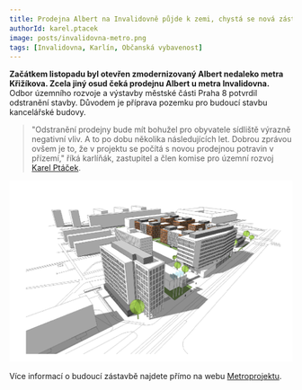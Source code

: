 ```yaml
---
title: Prodejna Albert na Invalidovně půjde k zemi, chystá se nová zástavba
authorId: karel.ptacek
image: posts/invalidovna-metro.png
tags: [Invalidovna, Karlín, Občanská vybavenost]
---
```


**Začátkem listopadu byl otevřen zmodernizovaný Albert nedaleko metra Křižíkova. Zcela jiný osud čeká prodejnu Albert u metra Invalidovna.** Odbor územního rozvoje a výstavby městské části Praha 8 potvrdil odstranění stavby. Důvodem je příprava pozemku pro budoucí stavbu kancelářské budovy.

>"Odstranění prodejny bude mít bohužel pro obyvatele sídliště výrazně negativní vliv. A to po dobu několika následujících let. Dobrou zprávou ovšem je to, že v projektu se počítá s novou prodejnou potravin v přízemí," říká karlíňák, zastupitel a člen komise pro územní rozvoj [Karel Ptáček](https://praha8.pirati.cz/lide/karel-ptacek.html).

![Nová výstavba na Invalidovně](/assets/img/posts/invalidovna-novavystavba.png)

Více informací o budoucí zástavbě najdete přímo na webu [Metroprojektu](https://www.metroprojekt.cz/nabidka-sluzeb/pozemni-stavby/zastavba-okoli-stanice-metra-invalidovna?fbclid=IwAR2_2Vz_Cipsego6nC1RThk2_-iU0DA-6YTxe0bDiE9_MphDMYX6qP4OK68).
